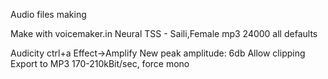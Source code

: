 Audio files making

Make with voicemaker.in
Neural TSS - Saili,Female
mp3 24000
all defaults

Audicity
ctrl+a
Effect->Amplify
New peak amplitude: 6db
Allow clipping
Export to MP3 170-210kBit/sec, force mono